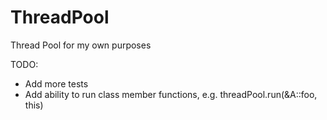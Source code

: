 # ThreadPool
Thread Pool for my own purposes

TODO: 
* Add more tests
* Add ability to run class member functions, e.g. threadPool.run(&A::foo, this)
